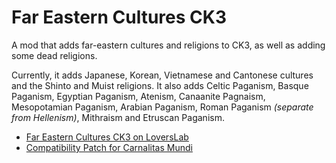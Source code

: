 # Far Eastern Cultures CK3

A mod that adds far-eastern cultures and religions to CK3, as well as adding some dead religions.

Currently, it adds Japanese, Korean, Vietnamese and Cantonese cultures and the Shinto and Muist religions. It also adds Celtic Paganism, Basque Paganism, Egyptian Paganism, Atenism, Canaanite Pagnaism, Mesopotamian Paganism, Arabian Paganism, Roman Paganism *(separate from Hellenism)*, Mithraism and Etruscan Paganism.

- [Far Eastern Cultures CK3 on LoversLab](https://www.loverslab.com/topic/153333-mod-far-eastern-cultures-and-religions/)
- [Compatibility Patch for Carnalitas Mundi](https://git.touhou.fm/metalhead/paradox-mods/far-eastern-cultures-ck3-carnalitas-mundi-compatibility-patch/)
